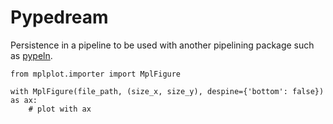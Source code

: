 # Pypedream

Persistence in a pipeline to be used with another pipelining package such as [pypeln](https://cgarciae.github.io/pypeln/).

```python3
from mplplot.importer import MplFigure

with MplFigure(file_path, (size_x, size_y), despine={'bottom': false}) as ax:
    # plot with ax
```
